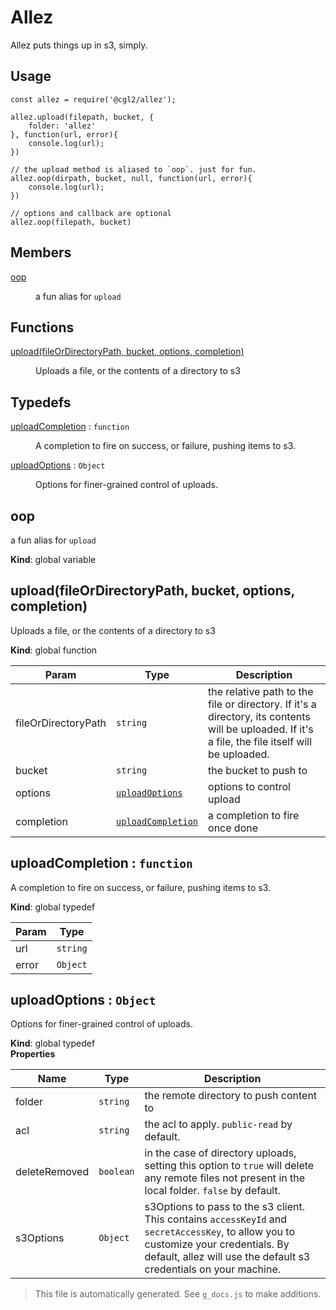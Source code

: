 # Allez

Allez puts things up in s3, simply.


## Usage

```
const allez = require('@cgl2/allez');

allez.upload(filepath, bucket, {
    folder: 'allez'
}, function(url, error){
    console.log(url);
})

// the upload method is aliased to `oop`. just for fun.
allez.oop(dirpath, bucket, null, function(url, error){
    console.log(url);
})

// options and callback are optional
allez.oop(filepath, bucket)
```

## Members

<dl>
<dt><a href="#oop">oop</a></dt>
<dd><p>a fun alias for <code>upload</code></p>
</dd>
</dl>

## Functions

<dl>
<dt><a href="#upload">upload(fileOrDirectoryPath, bucket, options, completion)</a></dt>
<dd><p>Uploads a file, or the contents of a directory to s3</p>
</dd>
</dl>

## Typedefs

<dl>
<dt><a href="#uploadCompletion">uploadCompletion</a> : <code>function</code></dt>
<dd><p>A completion to fire on success, or failure, pushing items to s3.</p>
</dd>
<dt><a href="#uploadOptions">uploadOptions</a> : <code>Object</code></dt>
<dd><p>Options for finer-grained control of uploads.</p>
</dd>
</dl>

<a name="oop"></a>

## oop
a fun alias for `upload`

**Kind**: global variable  
<a name="upload"></a>

## upload(fileOrDirectoryPath, bucket, options, completion)
Uploads a file, or the contents of a directory to s3

**Kind**: global function  

| Param | Type | Description |
| --- | --- | --- |
| fileOrDirectoryPath | <code>string</code> | the relative path to the file or directory. If it's a directory, its contents will be uploaded. If it's a file, the file itself will be uploaded. |
| bucket | <code>string</code> | the bucket to push to |
| options | [<code>uploadOptions</code>](#uploadOptions) | options to control upload |
| completion | [<code>uploadCompletion</code>](#uploadCompletion) | a completion to fire once done |

<a name="uploadCompletion"></a>

## uploadCompletion : <code>function</code>
A completion to fire on success, or failure, pushing items to s3.

**Kind**: global typedef  

| Param | Type |
| --- | --- |
| url | <code>string</code> | 
| error | <code>Object</code> | 

<a name="uploadOptions"></a>

## uploadOptions : <code>Object</code>
Options for finer-grained control of uploads.

**Kind**: global typedef  
**Properties**

| Name | Type | Description |
| --- | --- | --- |
| folder | <code>string</code> | the remote directory to push content to |
| acl | <code>string</code> | the acl to apply. `public-read` by default. |
| deleteRemoved | <code>boolean</code> | in the case of directory uploads, setting this option to `true` will delete any remote files not present in the local folder. `false` by default. |
| s3Options | <code>Object</code> | s3Options to pass to the s3 client. This contains `accessKeyId` and `secretAccessKey`, to allow you to customize your credentials. By default, allez will use the default s3 credentials on your machine. |

> This file is automatically generated. See `g_docs.js` to make additions.